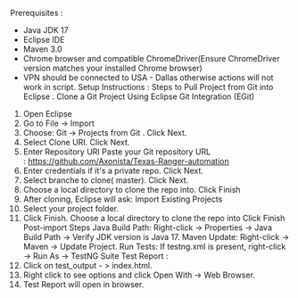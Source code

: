 Prerequisites :
* Java JDK 17
* Eclipse IDE
* Maven 3.0
* Chrome browser and compatible ChromeDriver(Ensure ChromeDriver version matches your installed Chrome browser)
* VPN should be connected to USA - Dallas otherwise actions will not work in script.
Setup Instructions : Steps to Pull Project from Git into Eclipse . Clone a Git Project Using Eclipse Git Integration (EGit)
1. Open Eclipse
2. Go to File → Import
3. Choose: Git → Projects from Git . Click Next.
4. Select Clone URI. Click Next.
5. Enter Repository URI Paste your Git repository URL : https://github.com/Axonista/Texas-Ranger-automation
6. Enter credentials if it's a private repo. Click Next.
7. Select branche to clone( master). Click Next.
8. Choose a local directory to clone the repo into. Click Finish
9. After cloning, Eclipse will ask: Import Existing Projects
10. Select your project folder.
11. Click Finish.
Choose a local directory to clone the repo into Click Finish
Post-import Steps Java Build Path: Right-click → Properties → Java Build Path → Verify JDK version is Java 17. Maven Update: Right-click → Maven → Update Project.
Run Tests: If testng.xml is present, right-click → Run As → TestNG Suite
Test Report :
1. Click on test_output - > index.html.
2. Right click to see options and click Open With -> Web Browser.
3. Test Report will open in browser.
